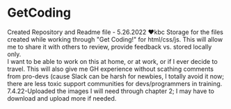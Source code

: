 # GetCoding
Created Repository and Readme file - 5.26.2022 ♥kbc
Storage for the files created while working through "Get Coding!" for html/css/js. This will allow me to share it with others to review, provide feedback vs. stored locally only.<br/>
I want to be able to work on this at home, or at work, or if I ever decide to travel. This will also give me GH experience without scathing comments from pro-devs (cause Slack can be harsh for newbies, I totally avoid it now; there are less toxic support communities for devs/programmers in training.<br/>
7.4.22-Uploaded the images I will need through chapter 2; I may have to download and upload more if needed.
